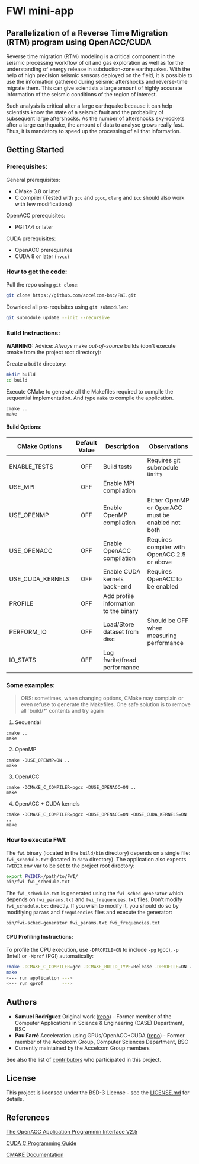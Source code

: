 # FWI mini-app

## Parallelization of a Reverse Time Migration (RTM) program using OpenACC/CUDA

Reverse time migration (RTM) modeling is a critical component in the seismic
processing workflow of oil and gas exploration as well as for the understanding
of energy release in subduction-zone earthquakes. With the help of high
precision seismic sensors deployed on the field, it is possible to use the
information gathered during seismic aftershocks and reverse-time migrate them.
This can give scientists a large amount of highly accurate information of the
seismic conditions of the region of interest.

Such analysis is critical after a large earthquake because it can help
scientists know the state of a seismic fault and the probability of subsequent
large aftershocks. As the number of aftershocks sky-rockets after a large
earthquake, the amount of data to analyse grows really fast.  Thus, it is
mandatory to speed up the processing of all that information.

## Getting Started

### Prerequisites:

General prerequisites:
* CMake 3.8 or later
* C compiler (Tested with `gcc` and `pgcc`, `clang` and `icc` should also work with few modifications)

OpenACC prerequisites:
* PGI 17.4 or later

CUDA prerequisites:
* OpenACC prerequisites
* CUDA 8 or later (`nvcc`)

### How to get the code:

Pull the repo using `git clone`:
```bash
git clone https://github.com/accelcom-bsc/FWI.git
```
Download all pre-requisites using `git submodules`:
```bash
git submodule update --init --recursive
```

### Build Instructions:


__WARNING:__ Advice: *Always* make *out-of-source* builds (don't execute cmake from the project root directory):

Create a `build` directory:
```bash
mkdir build
cd build
```
Execute CMake to generate all the Makefiles required to compile the sequential implementation. And type `make` to compile the application.
```
cmake ..
make
```

#### Build Options:

| CMake Options    | Default Value | Description                           | Observations                             |
| -----------------|:-------------:| ------------------------------------- |------------------------------------------|
| ENABLE_TESTS     | OFF           | Build tests                           | Requires git submodule `Unity`                                         |
| USE_MPI          | OFF           | Enable MPI compilation                |                                          |
| USE_OPENMP       | OFF           | Enable OpenMP compilation             | Either OpenMP or OpenACC must be enabled  not both |
| USE_OPENACC      | OFF           | Enable OpenACC compilation            | Requires compiler with OpenACC 2.5 or above  |
| USE_CUDA_KERNELS | OFF           | Enable CUDA kernels back-end          | Requires OpenACC to be enabled           |
| PROFILE          | OFF           | Add profile information to the binary |                                          |
| PERFORM_IO       | OFF           | Load/Store dataset from disc          | Should be OFF when measuring performance |
| IO_STATS         | OFF           | Log fwrite/fread performance          |                                          |


### Some examples:

> OBS: sometimes, when changing options, CMake may complain or even refuse to generate the Makefiles. One safe solution is to remove all `build/*' contents and try again

1. Sequential
```
cmake ..
make
```
2. OpenMP
```
cmake -DUSE_OPENMP=ON ..
make
```

3. OpenACC
```
cmake -DCMAKE_C_COMPILER=pgcc -DUSE_OPENACC=ON ..
make
```

4. OpenACC + CUDA kernels
```
cmake -DCMAKE_C_COMPILER=pgcc -DUSE_OPENACC=ON -DUSE_CUDA_KERNELS=ON ..
make
```


### How to execute FWI:

The `fwi` binary (located in the `build/bin` directory) depends on a single file: `fwi_schedule.txt` (located in `data` directory).
The application also expects `FWIDIR` env var to be set to the project root directory:

```bash
export FWIDIR=/path/to/FWI/
bin/fwi fwi_schedule.txt
```

The `fwi_schedule.txt` is generated using the `fwi-sched-generator` which depends on `fwi_params.txt` and `fwi_frequencies.txt` files.
Don't modify `fwi_schedule.txt` directly. 
If you wish to modify it, you should do so by modifiying `params` and `frequiencies` files and execute the generator:
```bash
bin/fwi-sched-generator fwi_params.txt fwi_frequencies.txt
```

#### CPU Profiling Instructions:

To profile the CPU execution, use `-DPROFILE=ON` to include `-pg` (gcc), `-p` (Intel) or `-Mprof` (PGI) automatically:
```bash
cmake -DCMAKE_C_COMPILER=gcc -DCMAKE_BUILD_TYPE=Release -DPROFILE=ON ..
make
<--- run application --->
<--- run gprof       --->
```

## Authors
* **Samuel Rodríguez** Original work ([repo](https://github.com/srodrb/FWI)) - Former member of the Computer Applications in Science & Engineering (CASE) Department, BSC
* **Pau Farré** Acceleration using GPUs/OpenACC+CUDA ([repo](https://github.com/hopobcn/FWI)) - Former member of the Accelcom Group, Computer Sciences Department, BSC
* Currently maintained by the Accelcom Group members

See also the list of [contributors](https://github.com/accelcom-bsc/FWI/contributors) who participated in this project.

## License
This project is licensed under the BSD-3 License - see the [LICENSE.md](LICENSE.md) for details.
## References

[The OpenACC Application Programmin Interface V2.5](http://www.openacc.org/sites/default/files/OpenACC_2pt5.pdf)

[CUDA C Programming Guide](http://docs.nvidia.com/cuda/cuda-c-programming-guide)

[CMAKE Documentation](https://cmake.org/cmake/help/v3.8/)
